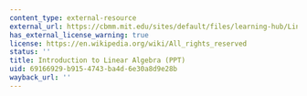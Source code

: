 ```yaml
---
content_type: external-resource
external_url: https://cbmm.mit.edu/sites/default/files/learning-hub/LinearAlgebra_2016updatedFromwiki.ppt
has_external_license_warning: true
license: https://en.wikipedia.org/wiki/All_rights_reserved
status: ''
title: Introduction to Linear Algebra (PPT)
uid: 69166929-b915-4743-ba4d-6e30a8d9e28b
wayback_url: ''
---
```

